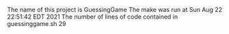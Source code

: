 The name of this project is GuessingGame
The make was run at 
Sun Aug 22 22:51:42 EDT 2021
The number of lines of code contained in guessinggame.sh
29
